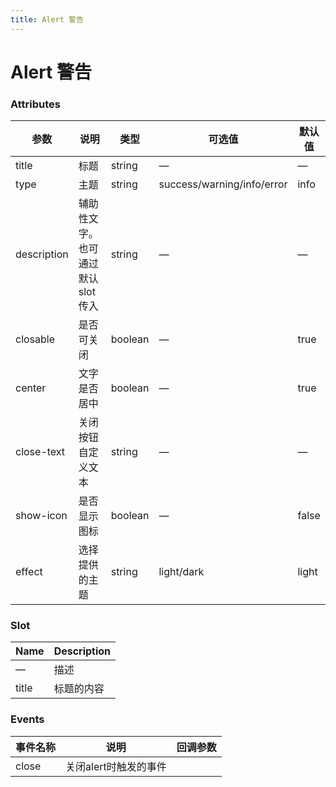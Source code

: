 ```yaml
---
title: Alert 警告
---
```

# Alert 警告 <Badge text="pass" type="success"/> <Badge text="0.0.1"/>

<ClientOnly>
  <alert-></alert->
</ClientOnly>

### Attributes

| 参数 | 说明 | 类型 | 可选值 | 默认值 |
| ---- | ---- | ---- | ---- | ---- |
| title       | 标题 | string  | — | — |
| type        | 主题 | string  | success/warning/info/error | info |
| description | 辅助性文字。也可通过默认 slot 传入 | string  | — | — |
| closable    | 是否可关闭 | boolean | — | true |
| center      | 文字是否居中 | boolean | — | true |
| close\-text | 关闭按钮自定义文本 | string | — | — |
| show\-icon  | 是否显示图标 | boolean | — | false |
| effect      | 选择提供的主题 | string  | light/dark | light |

### Slot

| Name | Description |
| ---- | ---- |
| — | 描述 |
| title | 标题的内容 |


### Events

| 事件名称 | 说明 | 回调参数 |
| ---- | ---- | ---- |
| close | 关闭alert时触发的事件 |  |


